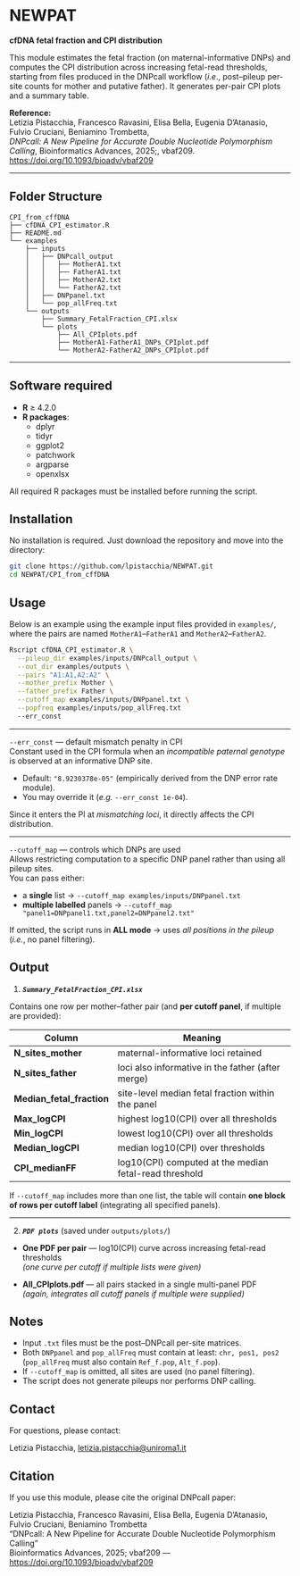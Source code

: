# NEWPAT 
**cfDNA fetal fraction and CPI distribution**

This module estimates the fetal fraction (on maternal-informative DNPs) and computes the CPI distribution across increasing fetal-read thresholds, starting from files produced in the DNPcall workflow (*i.e*., post–pileup per-site counts for mother and putative father). It generates per-pair CPI plots and a summary table.

**Reference:**  
Letizia Pistacchia, Francesco Ravasini, Elisa Bella, Eugenia D’Atanasio, Fulvio Cruciani, Beniamino Trombetta,  
*DNPcall: A New Pipeline for Accurate Double Nucleotide Polymorphism Calling*, Bioinformatics Advances, 2025;, vbaf209.  
https://doi.org/10.1093/bioadv/vbaf209

---

## Folder Structure

```text
CPI_from_cffDNA
├── cfDNA_CPI_estimator.R
├── README.md
└── examples
    ├── inputs
    │   ├── DNPcall_output
    │   │   ├── MotherA1.txt
    │   │   ├── FatherA1.txt
    │   │   ├── MotherA2.txt
    │   │   └── FatherA2.txt
    │   ├── DNPpanel.txt
    │   └── pop_allFreq.txt
    └── outputs
        ├── Summary_FetalFraction_CPI.xlsx
        └── plots
            ├── All_CPIplots.pdf
            ├── MotherA1-FatherA1_DNPs_CPIplot.pdf
            └── MotherA2-FatherA2_DNPs_CPIplot.pdf
```

---

## Software required

- **R** ≥ 4.2.0  
- **R packages**:
  - dplyr
  - tidyr
  - ggplot2
  - patchwork
  - argparse
  - openxlsx

All required R packages must be installed before running the script.

## Installation

No installation is required. Just download the repository and move into the directory:

```bash
git clone https://github.com/lpistacchia/NEWPAT.git
cd NEWPAT/CPI_from_cffDNA
```

## Usage

Below is an example using the example input files provided in `examples/`,  
where the pairs are named `MotherA1`–`FatherA1` and `MotherA2`–`FatherA2`.

```bash
Rscript cfDNA_CPI_estimator.R \
  --pileup_dir examples/inputs/DNPcall_output \
  --out_dir examples/outputs \
  --pairs "A1:A1,A2:A2" \
  --mother_prefix Mother \
  --father_prefix Father \
  --cutoff_map examples/inputs/DNPpanel.txt \
  --popfreq examples/inputs/pop_allFreq.txt
  --err_const
```

---

`--err_const` — default mismatch penalty in CPI  
Constant used in the CPI formula when an *incompatible paternal genotype* is observed at an informative DNP site.  

- Default: `"8.9230378e-05"` (empirically derived from the DNP error rate module).  
- You may override it (*e.g.* `--err_const 1e-04`).  

Since it enters the PI at *mismatching loci*, it directly affects the CPI distribution.

---

`--cutoff_map` — controls which DNPs are used  
Allows restricting computation to a specific DNP panel rather than using all pileup sites.  
You can pass either:

- a **single** list → `--cutoff_map examples/inputs/DNPpanel.txt`  
- **multiple labelled** panels → `--cutoff_map "panel1=DNPpanel1.txt,panel2=DNPpanel2.txt"`

If omitted, the script runs in **ALL mode** → uses *all positions in the pileup* (*i.e.*, no panel filtering).


## Output

1) ***`Summary_FetalFraction_CPI.xlsx`***

Contains one row per mother–father pair (and **per cutoff panel**, if multiple are provided):

| Column               | Meaning |
|----------------------|---------|
| **N_sites_mother**      | maternal-informative loci retained |
| **N_sites_father**      | loci also informative in the father (after merge) |
| **Median_fetal_fraction** | site-level median fetal fraction within the panel |
| **Max_logCPI**          | highest log10(CPI) over all thresholds |
| **Min_logCPI**          | lowest  log10(CPI) over all thresholds |
| **Median_logCPI**       | median log10(CPI) over thresholds |
| **CPI_medianFF**        | log10(CPI) computed at the median fetal-read threshold |


If `--cutoff_map` includes more than one list, the table will contain **one block of rows per cutoff label** (integrating all specified panels).

---

2) ***`PDF plots`*** (saved under `outputs/plots/`)

- **One PDF per pair** — log10(CPI) curve across increasing fetal-read thresholds  
  *(one curve per cutoff if multiple lists were given)*

- **All_CPIplots.pdf** — all pairs stacked in a single multi-panel PDF  
  *(again, integrates all cutoff panels if multiple were supplied)*




## Notes

- Input `.txt` files must be the post–DNPcall per-site matrices.
- Both `DNPpanel` and `pop_allFreq` must contain at least: `chr, pos1, pos2`
  (`pop_allFreq` must also contain `Ref_f.pop`, `Alt_f.pop`).
- If `--cutoff_map` is omitted, all sites are used (no panel filtering).
- The script does not generate pileups nor performs DNP calling.

## Contact

For questions, please contact:

Letizia Pistacchia, letizia.pistacchia@uniroma1.it  


## Citation

If you use this module, please cite the original DNPcall paper:

Letizia Pistacchia, Francesco Ravasini, Elisa Bella, Eugenia D’Atanasio, Fulvio Cruciani, Beniamino Trombetta  
“DNPcall: A New Pipeline for Accurate Double Nucleotide Polymorphism Calling”  
Bioinformatics Advances, 2025; vbaf209 — https://doi.org/10.1093/bioadv/vbaf209

